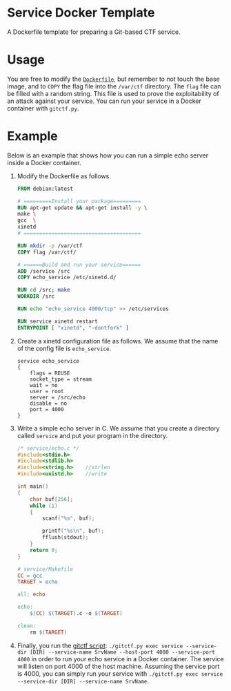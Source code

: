 # Service Docker Template

A Dockerfile template for preparing a Git-based CTF service.

# Usage

You are free to modify the [`Dockerfile`](Dockerfile), but remember to not touch
the base image, and to `COPY` the flag file into the `/var/ctf` directory. The
`flag` file can be filled with a random string. This file is used to prove the
exploitability of an attack against your service. You can run your service in a
Docker container with `gitctf.py`.

# Example

Below is an example that shows how you can run a simple echo server inside a
Docker container.

1. Modify the Dockerfile as follows.

    ```dockerfile
    FROM debian:latest

    # =========Install your package=========
    RUN apt-get update && apt-get install -y \
    make \
    gcc  \
    xinetd
    # ======================================

    RUN mkdir -p /var/ctf
    COPY flag /var/ctf/

    # ======Build and run your service======
    ADD /service /src
    COPY echo_service /etc/xinetd.d/

    RUN cd /src; make
    WORKDIR /src

    RUN echo "echo_service 4000/tcp" >> /etc/services

    RUN service xinetd restart
    ENTRYPOINT [ "xinetd", "-dontfork" ]
    ```

2. Create a xinetd configuration file as follows. We assume that the name of the
   config file is `echo_service`.

    ```
    service echo_service
    {
        flags = REUSE
        socket_type = stream
        wait = no
        user = root
        server = /src/echo
        disable = no
        port = 4000
    }
    ```

3. Write a simple echo server in C. We assume that you create a directory called
   `service` and put your program in the directory.

    ```c
    /* service/echo.c */
    #include<stdio.h>
    #include<stdlib.h>
    #include<string.h>    //strlen
    #include<unistd.h>    //write

    int main()
    {
        char buf[256];
        while (1)
        {
            scanf("%s", buf);

            printf("%s\n", buf);
            fflush(stdout);
        }
        return 0;
    }
    ```

    ```makefile
    # service/Makefile
    CC = gcc
    TARGET = echo

    all: echo

    echo:
        $(CC) $(TARGET).c -o $(TARGET)

    clean:
        rm $(TARGET)
    ```

4. Finally, you run the [gitctf script](../scripts): `./gitctf.py exec service
   --service-dir [DIR] --service-name SrvName --host-port 4000 --service-port
   4000` in order to run your echo service in a Docker container. The service
   will listen on port 4000 of the host machine. Assuming the service port is
   4000, you can simply run your service with `./gitctf.py exec service
   --service-dir [DIR] --service-name SrvName`.
